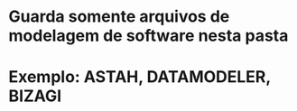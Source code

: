 # Guarda somente arquivos de modelagem de software nesta pasta
# Exemplo: ASTAH, DATAMODELER, BIZAGI
